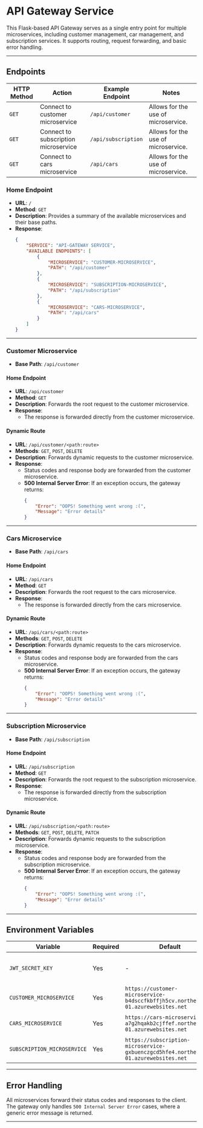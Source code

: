 # API Gateway Service

This Flask-based API Gateway serves as a single entry point for multiple microservices, including customer management, car management, and subscription services. It supports routing, request forwarding, and basic error handling.

---

## Endpoints

| HTTP Method | Action             | Example Endpoint     | Notes                                   |
|-------------|--------------------|----------------------|-----------------------------------------|
| `GET`       | Connect to customer microservice | `/api/customer` | Allows for the use of microservice. |
| `GET`       | Connect to subscription microservice | `/api/subscription`| Allows for the use of microservice.|
| `GET`       | Connect to cars microservice  | `/api/cars`        | Allows for the use of microservice. |


### **Home Endpoint**

- **URL**: `/`
- **Method**: `GET`
- **Description**: Provides a summary of the available microservices and their base paths.
- **Response**:
    ```json
    {
        "SERVICE": "API-GATEWAY SERVICE",
        "AVAILABLE ENDPOINTS": [
            {
                "MICROSERVICE": "CUSTOMER-MICROSERVICE",
                "PATH": "/api/customer"
            },
            {
                "MICROSERVICE": "SUBSCRIPTION-MICROSERVICE",
                "PATH": "/api/subscription"
            },
            {
                "MICROSERVICE": "CARS-MICROSERVICE",
                "PATH": "/api/cars"
            }
        ]
    }
    ```

---

### **Customer Microservice**

- **Base Path**: `/api/customer`

#### **Home Endpoint**
- **URL**: `/api/customer`
- **Method**: `GET`
- **Description**: Forwards the root request to the customer microservice.
- **Response**:
    - The response is forwarded directly from the customer microservice.

#### **Dynamic Route**
- **URL**: `/api/customer/<path:route>`
- **Methods**: `GET`, `POST`, `DELETE`
- **Description**: Forwards dynamic requests to the customer microservice.
- **Response**:
    - Status codes and response body are forwarded from the customer microservice.
    - **500 Internal Server Error**: If an exception occurs, the gateway returns:
        ```json
        {
            "Error": "OOPS! Something went wrong :(",
            "Message": "Error details"
        }
        ```

---

### **Cars Microservice**

- **Base Path**: `/api/cars`

#### **Home Endpoint**
- **URL**: `/api/cars`
- **Method**: `GET`
- **Description**: Forwards the root request to the cars microservice.
- **Response**:
    - The response is forwarded directly from the cars microservice.

#### **Dynamic Route**
- **URL**: `/api/cars/<path:route>`
- **Methods**: `GET`, `POST`, `DELETE`
- **Description**: Forwards dynamic requests to the cars microservice.
- **Response**:
    - Status codes and response body are forwarded from the cars microservice.
    - **500 Internal Server Error**: If an exception occurs, the gateway returns:
        ```json
        {
            "Error": "OOPS! Something went wrong :(",
            "Message": "Error details"
        }
        ```

---

### **Subscription Microservice**

- **Base Path**: `/api/subscription`

#### **Home Endpoint**
- **URL**: `/api/subscription`
- **Method**: `GET`
- **Description**: Forwards the root request to the subscription microservice.
- **Response**:
    - The response is forwarded directly from the subscription microservice.

#### **Dynamic Route**
- **URL**: `/api/subscription/<path:route>`
- **Methods**: `GET`, `POST`, `DELETE`, `PATCH`
- **Description**: Forwards dynamic requests to the subscription microservice.
- **Response**:
    - Status codes and response body are forwarded from the subscription microservice.
    - **500 Internal Server Error**: If an exception occurs, the gateway returns:
        ```json
        {
            "Error": "OOPS! Something went wrong :(",
            "Message": "Error details"
        }
        ```

---

## Environment Variables

| Variable                     | Required | Default                                                                                      | Description                                      |
|------------------------------|----------|----------------------------------------------------------------------------------------------|--------------------------------------------------|
| `JWT_SECRET_KEY`             | Yes      | -                                                                                            | Secret key for JWT token generation             |
| `CUSTOMER_MICROSERVICE`      | Yes      | `https://customer-microservice-b4dsccfkbffjh5cv.northeurope-01.azurewebsites.net`           | URL of the customer microservice                |
| `CARS_MICROSERVICE`          | Yes      | `https://cars-microservice-a7g2hqakb2cjffef.northeurope-01.azurewebsites.net`               | URL of the cars microservice                    |
| `SUBSCRIPTION_MICROSERVICE`  | Yes      | `https://subscription-microservice-gxbuenczgcd5hfe4.northeurope-01.azurewebsites.net`       | URL of the subscription microservice            |

---

## Error Handling

All microservices forward their status codes and responses to the client. The gateway only handles `500 Internal Server Error` cases, where a generic error message is returned.

---
